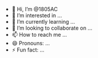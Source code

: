 - 👋 Hi, I’m @1805AC
- 👀 I’m interested in ...
- 🌱 I’m currently learning ...
- 💞️ I’m looking to collaborate on ...
- 📫 How to reach me ...
- 😄 Pronouns: ...
- ⚡ Fun fact: ...

<!---
1805AC/1805AC is a ✨ special ✨ repository because its `README.md` (this file) appears on your GitHub profile.
You can click the Preview link to take a look at your changes.
--->
